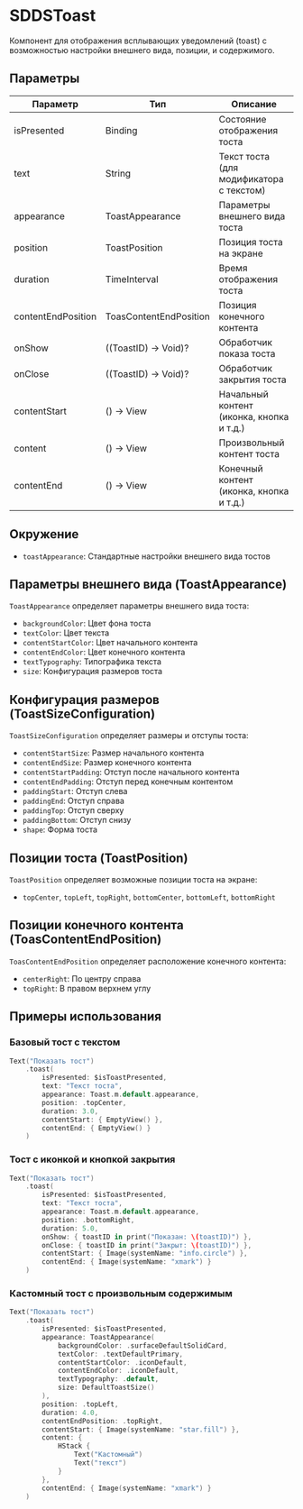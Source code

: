 # SDDSToast

Компонент для отображения всплывающих уведомлений (toast) с возможностью настройки внешнего вида, позиции, и содержимого.

## Параметры

| Параметр | Тип | Описание |
|----------|-----|-----------|
| isPresented | Binding<Bool> | Состояние отображения тоста |
| text | String | Текст тоста (для модификатора с текстом) |
| appearance | ToastAppearance | Параметры внешнего вида тоста |
| position | ToastPosition | Позиция тоста на экране |
| duration | TimeInterval | Время отображения тоста |
| contentEndPosition | ToasContentEndPosition | Позиция конечного контента |
| onShow | ((ToastID) -> Void)? | Обработчик показа тоста |
| onClose | ((ToastID) -> Void)? | Обработчик закрытия тоста |
| contentStart | () -> View | Начальный контент (иконка, кнопка и т.д.) |
| content | () -> View | Произвольный контент тоста |
| contentEnd | () -> View | Конечный контент (иконка, кнопка и т.д.) |

## Окружение

- `toastAppearance`: Стандартные настройки внешнего вида тостов

## Параметры внешнего вида (ToastAppearance)

`ToastAppearance` определяет параметры внешнего вида тоста:

- `backgroundColor`: Цвет фона тоста
- `textColor`: Цвет текста
- `contentStartColor`: Цвет начального контента
- `contentEndColor`: Цвет конечного контента
- `textTypography`: Типографика текста
- `size`: Конфигурация размеров тоста

## Конфигурация размеров (ToastSizeConfiguration)

`ToastSizeConfiguration` определяет размеры и отступы тоста:

- `contentStartSize`: Размер начального контента
- `contentEndSize`: Размер конечного контента
- `contentStartPadding`: Отступ после начального контента
- `contentEndPadding`: Отступ перед конечным контентом
- `paddingStart`: Отступ слева
- `paddingEnd`: Отступ справа
- `paddingTop`: Отступ сверху
- `paddingBottom`: Отступ снизу
- `shape`: Форма тоста

## Позиции тоста (ToastPosition)

`ToastPosition` определяет возможные позиции тоста на экране:

- `topCenter`, `topLeft`, `topRight`, `bottomCenter`, `bottomLeft`, `bottomRight`

## Позиции конечного контента (ToasContentEndPosition)

`ToasContentEndPosition` определяет расположение конечного контента:

- `centerRight`: По центру справа
- `topRight`: В правом верхнем углу

## Примеры использования

### Базовый тост с текстом
```swift
Text("Показать тост")
    .toast(
        isPresented: $isToastPresented,
        text: "Текст тоста",
        appearance: Toast.m.default.appearance,
        position: .topCenter,
        duration: 3.0,
        contentStart: { EmptyView() },
        contentEnd: { EmptyView() }
    )
```

### Тост с иконкой и кнопкой закрытия
```swift
Text("Показать тост")
    .toast(
        isPresented: $isToastPresented,
        text: "Текст тоста",
        appearance: Toast.m.default.appearance,
        position: .bottomRight,
        duration: 5.0,
        onShow: { toastID in print("Показан: \(toastID)") },
        onClose: { toastID in print("Закрыт: \(toastID)") },
        contentStart: { Image(systemName: "info.circle") },
        contentEnd: { Image(systemName: "xmark") }
    )
```

### Кастомный тост с произвольным содержимым
```swift
Text("Показать тост")
    .toast(
        isPresented: $isToastPresented,
        appearance: ToastAppearance(
            backgroundColor: .surfaceDefaultSolidCard,
            textColor: .textDefaultPrimary,
            contentStartColor: .iconDefault,
            contentEndColor: .iconDefault,
            textTypography: .default,
            size: DefaultToastSize()
        ),
        position: .topLeft,
        duration: 4.0,
        contentEndPosition: .topRight,
        contentStart: { Image(systemName: "star.fill") },
        content: { 
            HStack {
                Text("Кастомный")
                Text("текст")
            }
        },
        contentEnd: { Image(systemName: "xmark") }
    )
``` 